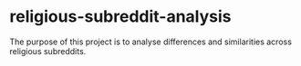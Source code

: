 # religious-subreddit-analysis
The purpose of this project is to analyse differences and similarities across religious subreddits.
